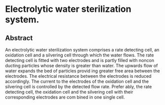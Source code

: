 # Electrolytic water sterilization system.

## Abstract
An electrolytic water sterilization system comprises a rate detecting cell, an oxidation cell and a silvering cell through which the water flows. The rate detecting cell is fitted with two electrodes and is partly filled with noncon ducting particles whose density is greater than water. The upwards flow of water expands the bed of particles provid ing greater free area between the electrodes. The electrical resistance between the electrodes is reduced accordingly. The current to the electrodes of the oxidation cell and the silvering cell is controlled by the detected flow rate. Prefer ably, the rate detecting cell, the oxidation cell and the silvering cell with their corresponding electrodes are com bined in one single cell.